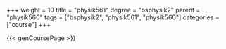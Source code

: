 +++
weight = 10
title = "physik561"
degree = "bsphysik2"
parent = "physik560"
tags = ["bsphysik2", "physik561", "physik560"]
categories = ["course"]
+++

{{< genCoursePage >}}
